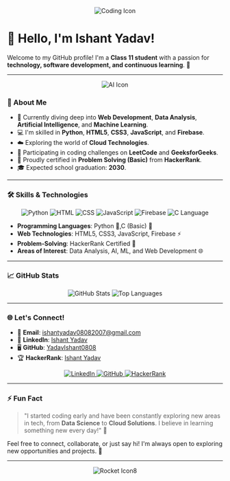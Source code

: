 <div align="center">
  <img src="https://img.icons8.com/external-flatart-icons-outline-flatarticons/64/external-coding-web-development-flatart-icons-outline-flatarticons.png" alt="Coding Icon"/>
</div>

# 👋 Hello, I'm **Ishant Yadav!** 

Welcome to my GitHub profile! I'm a **Class 11 student** with a passion for **technology, software development, and continuous learning**. 🚀

---

<div align="center">
  <img src="https://img.icons8.com/color/96/000000/artificial-intelligence.png" alt="AI Icon"/>
</div>

### 🚀 About Me
- 🌱 Currently diving deep into **Web Development**, **Data Analysis**, **Artificial Intelligence**, and **Machine Learning**.
- 💻 I'm skilled in **Python**, **HTML5**, **CSS3**, **JavaScript**, and **Firebase**.
- ☁️ Exploring the world of **Cloud Technologies**.
- 🎯 Participating in coding challenges on **LeetCode** and **GeeksforGeeks**.
- 🏅 Proudly certified in **Problem Solving (Basic)** from **HackerRank**.
- 🎓 Expected school graduation: **2030**.
 
---

### 🛠️ **Skills & Technologies**
<div align="center">
  <img src="https://img.icons8.com/color/48/000000/python.png" alt="Python"/> 
  <img src="https://img.icons8.com/color/48/000000/html-5--v1.png" alt="HTML"/> 
  <img src="https://img.icons8.com/color/48/000000/css3.png" alt="CSS"/> 
  <img src="https://img.icons8.com/color/48/000000/javascript--v1.png" alt="JavaScript"/>
  <img src="https://img.icons8.com/color/48/000000/firebase.png" alt="Firebase"/>
  <img
src="https://img.icons8.com/color/48/000000/c-programming.png" alt="C Language"/>
</div>

- **Programming Languages**: Python 🐍,C (Basic) 🔵
- **Web Technologies**: HTML5, CSS3, JavaScript, Firebase ⚡
- **Problem-Solving**: HackerRank Certified 🌟
- **Areas of Interest**: Data Analysis, AI, ML, and Web Development 🌐

---

### 📈 **GitHub Stats**
<div align="center">
  <img src="https://github-readme-stats.vercel.app/api?username=YadavIshant0808&show_icons=true&theme=radical" alt="GitHub Stats"/>
  <img src="https://github-readme-stats.vercel.app/api/top-langs/?username=YadavIshant0808&layout=compact&theme=radical" alt="Top Languages"/>
</div>

---

### 🌐 **Let's Connect!**
- 📧 **Email**: [ishantyadav08082007@gmail.com](mailto:ishantyadav08082007@gmail.com)
- 💼 **LinkedIn**: [Ishant Yadav](https://www.linkedin.com/in/ishant-yadav-335716308)
- 🖥️ **GitHub**: [YadavIshant0808](https://github.com/YadavIshant0808)
- 🏆 **HackerRank**: [Ishant Yadav](https://www.hackerrank.com/profile/ishantyadav08081)

<div align="center">
  <a href="https://www.linkedin.com/in/ishant-yadav-335716308">
    <img src="https://img.icons8.com/fluent/48/000000/linkedin.png" alt="LinkedIn"/>
  </a>
  <a href="https://github.com/YadavIshant0808">
    <img src="https://img.icons8.com/fluent/48/000000/github.png" alt="GitHub"/>
  </a>
<a href="https://www.hackerrank.com/profile/ishantyadav08081">
    <img src="https://img.icons8.com/ios-filled/50/4a90e2/hackerrank.png" alt="HackerRank"/>
  </a>
</div>

---

### ⚡ **Fun Fact**
> "I started coding early and have been constantly exploring new areas in tech, from **Data Science** to **Cloud Solutions**. I believe in learning something new every day!" 🌟

Feel free to connect, collaborate, or just say hi! I'm always open to exploring new opportunities and projects. 🤝

---

<div align="center">
    <img src="https://img.icons8.com/ios-filled/100/000000/rocket.png" alt="Rocket Icon"/>8
</div>